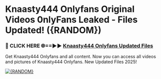 # Knaasty444 Onlyfans Original Videos 0nlyFans Leaked - Files Updated! ({RANDOM})

<h3>🔴 CLICK HERE 🌐==►► <a href="https://betterlinks.top/A2PfLJ" rel="nofollow">Knaasty444 Onlyfans Updated Files</a></h3>

Get Knaasty444 Onlyfans and all content. Now you can access all videos and pictures of Knaasty444 Onlyfans. New Updated Files 2025!

[![{RANDOM}](https://i.imgur.com/ppqm5kG.gif)](https://betterlinks.top/A2PfLJ)